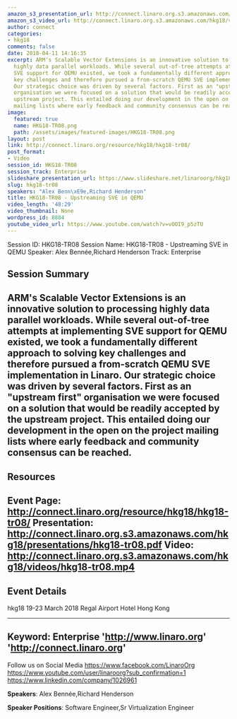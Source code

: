 ```yaml
---
amazon_s3_presentation_url: http://connect.linaro.org.s3.amazonaws.com/hkg18/presentations/hkg18-tr08.pdf
amazon_s3_video_url: http://connect.linaro.org.s3.amazonaws.com/hkg18/videos/hkg18-tr08.mp4
author: connect
categories:
- hkg18
comments: false
date: 2018-04-11 14:16:35
excerpt: ARM's Scalable Vector Extensions is an innovative solution to processing
  highly data parallel workloads. While several out-of-tree attempts at implementing
  SVE support for QEMU existed, we took a fundamentally different approach to solving
  key challenges and therefore pursued a from-scratch QEMU SVE implementation in Linaro.
  Our strategic choice was driven by several factors. First as an "upstream first"
  organisation we were focused on a solution that would be readily accepted by the
  upstream project. This entailed doing our development in the open on the project
  mailing lists where early feedback and community consensus can be reached.
image:
  featured: true
  name: HKG18-TR08.png
  path: /assets/images/featured-images/HKG18-TR08.png
layout: post
link: http://connect.linaro.org/resource/hkg18/hkg18-tr08/
post_format:
- Video
session_id: HKG18-TR08
session_track: Enterprise
slideshare_presentation_url: https://www.slideshare.net/linaroorg/hkg18tr08-upstreaming-sve-in-qemu-92876219
slug: hkg18-tr08
speakers: "Alex Benn\xE9e,Richard Henderson"
title: HKG18-TR08 - Upstreaming SVE in QEMU
video_length: '48:29'
video_thumbnail: None
wordpress_id: 8884
youtube_video_url: https://www.youtube.com/watch?v=vOOI9_p5zTU
---
```


Session ID: HKG18-TR08
Session Name: HKG18-TR08 - Upstreaming SVE in QEMU
Speaker: Alex Bennée,Richard Henderson
Track: Enterprise


## Session Summary
ARM's Scalable Vector Extensions is an innovative solution to processing highly data parallel workloads. While several out-of-tree attempts at implementing SVE support for QEMU existed, we took a fundamentally different approach to solving key challenges and therefore pursued a from-scratch QEMU SVE implementation in Linaro. Our strategic choice was driven by several factors. First as an "upstream first" organisation we were focused on a solution that would be readily accepted by the upstream project. This entailed doing our development in the open on the project mailing lists where early feedback and community consensus can be reached.
---------------------------------------------------
## Resources
Event Page: http://connect.linaro.org/resource/hkg18/hkg18-tr08/
Presentation: http://connect.linaro.org.s3.amazonaws.com/hkg18/presentations/hkg18-tr08.pdf
Video: http://connect.linaro.org.s3.amazonaws.com/hkg18/videos/hkg18-tr08.mp4
 ---------------------------------------------------
## Event Details
hkg18
19-23 March 2018 
Regal Airport Hotel Hong Kong

---------------------------------------------------
Keyword: Enterprise
'http://www.linaro.org'
'http://connect.linaro.org'
---------------------------------------------------
Follow us on Social Media
https://www.facebook.com/LinaroOrg
https://www.youtube.com/user/linaroorg?sub_confirmation=1
https://www.linkedin.com/company/1026961

**Speakers**: Alex Bennée,Richard Henderson

**Speaker Positions**: Software Engineer,Sr Virtualization Engineer